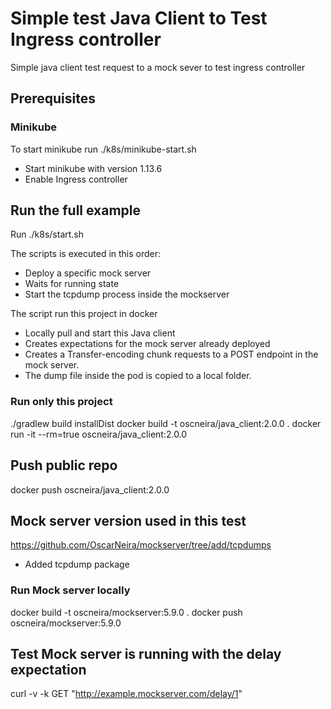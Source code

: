# Simple test Java Client to Test Ingress controller
Simple java client test request to a mock sever to test ingress controller

## Prerequisites
### Minikube
To start minikube run ./k8s/minikube-start.sh
- Start minikube with version 1.13.6
- Enable Ingress controller

## Run the full example
Run ./k8s/start.sh

The scripts is executed in this order:
- Deploy a specific mock server
- Waits for running state
- Start the tcpdump process inside the mockserver

The script run this project in docker
- Locally pull and start this Java client
- Creates expectations for the mock server already deployed 
- Creates a Transfer-encoding chunk requests to a POST endpoint in the mock server.
- The dump file inside the pod is copied to a local folder.
 
### Run only this project 
./gradlew build installDist
docker build -t oscneira/java_client:2.0.0 .
docker run -it --rm=true oscneira/java_client:2.0.0

## Push public repo
docker push oscneira/java_client:2.0.0

## Mock server version used in this test
https://github.com/OscarNeira/mockserver/tree/add/tcpdumps
- Added tcpdump package

### Run Mock server locally
 docker build -t oscneira/mockserver:5.9.0 .
 docker push oscneira/mockserver:5.9.0

## Test Mock server is running with the delay expectation
curl -v -k GET "http://example.mockserver.com/delay/1" 